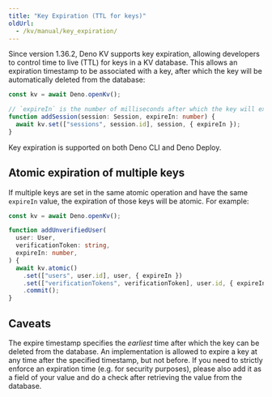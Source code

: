 ```yaml
---
title: "Key Expiration (TTL for keys)"
oldUrl:
  - /kv/manual/key_expiration/
---
```


<deno-admonition></deno-admonition>

Since version 1.36.2, Deno KV supports key expiration, allowing developers to
control time to live (TTL) for keys in a KV database. This allows an expiration
timestamp to be associated with a key, after which the key will be automatically
deleted from the database:

```ts
const kv = await Deno.openKv();

// `expireIn` is the number of milliseconds after which the key will expire.
function addSession(session: Session, expireIn: number) {
  await kv.set(["sessions", session.id], session, { expireIn });
}
```

Key expiration is supported on both Deno CLI and Deno Deploy.

## Atomic expiration of multiple keys

If multiple keys are set in the same atomic operation and have the same
`expireIn` value, the expiration of those keys will be atomic. For example:

```ts
const kv = await Deno.openKv();

function addUnverifiedUser(
  user: User,
  verificationToken: string,
  expireIn: number,
) {
  await kv.atomic()
    .set(["users", user.id], user, { expireIn })
    .set(["verificationTokens", verificationToken], user.id, { expireIn })
    .commit();
}
```

## Caveats

The expire timestamp specifies the _earliest_ time after which the key can be
deleted from the database. An implementation is allowed to expire a key at any
time after the specified timestamp, but not before. If you need to strictly
enforce an expiration time (e.g. for security purposes), please also add it as a
field of your value and do a check after retrieving the value from the database.
